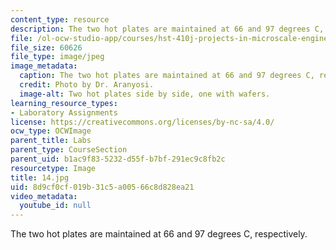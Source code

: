 ```yaml
---
content_type: resource
description: The two hot plates are maintained at 66 and 97 degrees C, respectively.
file: /ol-ocw-studio-app/courses/hst-410j-projects-in-microscale-engineering-for-the-life-sciences-spring-2007/8d9cf0cf019b31c5a00566c8d828ea21_14.jpg
file_size: 60626
file_type: image/jpeg
image_metadata:
  caption: The two hot plates are maintained at 66 and 97 degrees C, respectively.
  credit: Photo by Dr. Aranyosi.
  image-alt: Two hot plates side by side, one with wafers.
learning_resource_types:
- Laboratory Assignments
license: https://creativecommons.org/licenses/by-nc-sa/4.0/
ocw_type: OCWImage
parent_title: Labs
parent_type: CourseSection
parent_uid: b1ac9f83-5232-d55f-b7bf-291ec9c8fb2c
resourcetype: Image
title: 14.jpg
uid: 8d9cf0cf-019b-31c5-a005-66c8d828ea21
video_metadata:
  youtube_id: null
---
```

The two hot plates are maintained at 66 and 97 degrees C, respectively.